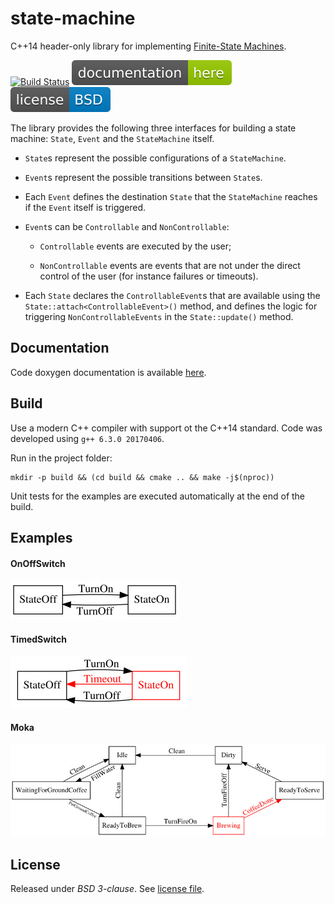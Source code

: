 # state-machine

C++14 header-only library for implementing
[Finite-State Machines](https://en.wikipedia.org/wiki/Finite-state_machine).

[![Build Status][build-img]][build-link]
[![Documentation][doc-img]][doc-link]
[![License][license-img]][license-link]

The library provides the following three interfaces for building a state
 machine: `State`, `Event` and the `StateMachine` itself.

- `State`s represent the possible configurations of a `StateMachine`.

- `Event`s represent the possible transitions between `State`s.

- Each `Event` defines the destination `State` that the `StateMachine`
  reaches if the `Event` itself is triggered.

- `Event`s can be `Controllable` and `NonControllable`:

  - `Controllable` events are executed by the user;

  - `NonControllable` events are events that are not under the direct control
    of the user (for instance failures or timeouts).

- Each `State` declares the `ControllableEvent`s that are available using the
  `State::attach<ControllableEvent>()` method, and defines the logic for
  triggering `NonControllableEvents` in the `State::update()` method.

## Documentation

Code doxygen documentation is available [here][doc-link].

## Build

Use a modern C++ compiler with support ot the C++14 standard.
Code was developed using `g++ 6.3.0 20170406`.

Run in the project folder:

```
mkdir -p build && (cd build && cmake .. && make -j$(nproc))
```

Unit tests for the examples are executed automatically at the end of the build.

## Examples

#### OnOffSwitch

[![OnOffSwitch][example-img-onoffswitch]][example-code-onoffswitch]

#### TimedSwitch

[![TimedSwitch][example-img-timedswitch]][example-code-timedswitch]

#### Moka

[![Moka][example-img-moka]][example-code-moka]

## License

Released under *BSD 3-clause*. See [license file](LICENSE).


[build-img]: https://travis-ci.org/antoniocoratelli/state-machine.svg?branch=master
[build-link]: https://travis-ci.org/antoniocoratelli/state-machine
[doc-img]: doc/badges/doc.svg
[doc-link]: https://antoniocoratellimirrors.gitlab.io/state-machine/annotated.html
[license-img]: doc/badges/license.svg
[license-link]: LICENSE

[example-img-onoffswitch]: doc/examples/onoffswitch.jpg
[example-img-timedswitch]: doc/examples/timedswitch.jpg
[example-img-moka]: doc/examples/moka.jpg

[example-code-onoffswitch]: examples/onoffswitch/OnOffSwitch.cpp
[example-code-timedswitch]: examples/timedswitch/TimedSwitch.cpp
[example-code-moka]: examples/moka/Moka.cpp
